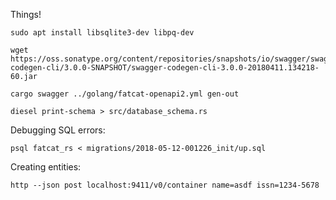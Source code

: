 
Things!

    sudo apt install libsqlite3-dev libpq-dev

    wget https://oss.sonatype.org/content/repositories/snapshots/io/swagger/swagger-codegen-cli/3.0.0-SNAPSHOT/swagger-codegen-cli-3.0.0-20180411.134218-60.jar

    cargo swagger ../golang/fatcat-openapi2.yml gen-out

    diesel print-schema > src/database_schema.rs

Debugging SQL errors:

    psql fatcat_rs < migrations/2018-05-12-001226_init/up.sql

Creating entities:

    http --json post localhost:9411/v0/container name=asdf issn=1234-5678
